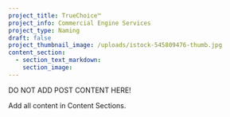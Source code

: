 ```yaml
---
project_title: TrueChoice™
project_info: Commercial Engine Services
project_type: Naming
draft: false
project_thumbnail_image: /uploads/istock-545809476-thumb.jpg
content_section:
  - section_text_markdown:
    section_image:
---
```



DO NOT ADD POST CONTENT HERE!

Add all content in Content Sections.